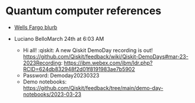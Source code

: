 # Quantum computer references

* [Wells Fargo blurb](https://stories.wf.com/5-big-questions-on-quantum-computing-answered)


* Luciano BelloMarch 24th at 6:03 AM
  * Hi all! :qiskit: A new Qiskit DemoDay recording is out! https://github.com/Qiskit/feedback/wiki/Qiskit-DemoDays#mar-23-2023Recording: https://ibm.webex.com/ibm/ldr.php?RCID=624db832948f2d01f8191983ae7b5902
  * Password: Demoday20230323
  * Demo notebooks: https://github.com/Qiskit/feedback/tree/main/demo-day-notebooks/2023-03-23

